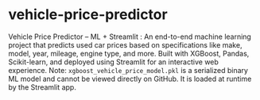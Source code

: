 # vehicle-price-predictor
Vehicle Price Predictor – ML + Streamlit : An end-to-end machine learning project that predicts used car prices based on specifications like make, model, year, mileage, engine type, and more. Built with XGBoost, Pandas, Scikit-learn, and deployed using Streamlit for an interactive web experience. 
Note: `xgboost_vehicle_price_model.pkl` is a serialized binary ML model and cannot be viewed directly on GitHub.
It is loaded at runtime by the Streamlit app.
